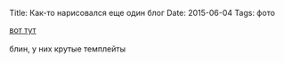 Title: Как-то нарисовался еще один блог
Date: 2015-06-04
Tags: фото

<div class="text"><a href="http://idreameverything.tumblr.com/">вот тут</a><br /><br />
блин, у них крутые темплейты
</div>